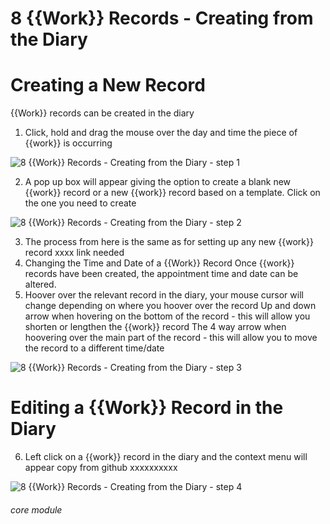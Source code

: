 # 8 {{Work}} Records - Creating from the Diary

# Creating a New Record
{{Work}} records can be created in the diary
1. Click, hold and drag the mouse over the day and time the piece of {{work}} is occurring

![8 {{Work}} Records - Creating  from the Diary - step 1](8_Work_Records_-_Creating__from_the_Diary_im_1.png)

2. A pop up box will appear giving the option to create a blank new {{work}} record or a new {{work}} record based on a template. Click on the one you need to create

![8 {{Work}} Records - Creating  from the Diary - step 2](8_Work_Records_-_Creating__from_the_Diary_im_2.png)

3. The process from here is the same as for setting up any new {{work}} record xxxx link needed
4. Changing the Time and Date of a {{Work}} Record
Once {{work}} records have been created, the appointment time and date can be altered.
5. Hoover over the relevant record in the diary, your mouse cursor will change depending on where you hoover over the record
Up and down arrow when hovering on the bottom of the record - this will allow you shorten or lengthen the {{work}} record
The 4 way arrow when hoovering over the main part of the record - this will allow you to move the record to a different time/date

![8 {{Work}} Records - Creating  from the Diary - step 3](8_Work_Records_-_Creating__from_the_Diary_im_3.png)

# Editing a {{Work}} Record in the Diary
6. Left click on a {{work}} record in the diary and the context menu will appear
copy from github xxxxxxxxxx

![8 {{Work}} Records - Creating  from the Diary - step 4](8_Work_Records_-_Creating__from_the_Diary_im_4.png)


###### core module